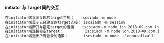 #### initiator 与 Target 间的交互
```txt
在initiator端显示发现的target主机： 	iscsiadm -m node
在initiator端显示已经建立的target连接： iscsiadm -m session
在initiator端断开与指定target的连接：	iscsiadm -m node iqn.2013-09.com.inter.10.1:test-target  -u
在initiator端连接指定target： 			iscsiadm -m node iqn.2013-09.com.inter.10.1:test-target  [-l/--login]
在initiator端退出所有登录的连接：		iscsiadm -m node --logoutall=all
```
####
```txt

```
####
```txt

```
####
```txt

```
####
```txt

```
